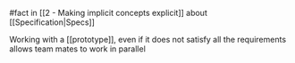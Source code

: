 #fact in [[2 - Making implicit concepts explicit]] about [[Specification|Specs]]

Working with a [[prototype]], even if it does not satisfy all the requirements allows team mates to work in parallel